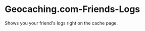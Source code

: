Geocaching.com-Friends-Logs
===========================

Shows you your friend's logs right on the cache page.
